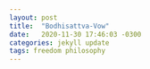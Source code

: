 ```yaml
---
layout: post
title:  "Bodhisattva-Vow"
date:   2020-11-30 17:46:03 -0300
categories: jekyll update
tags: freedom philosophy
---
```

